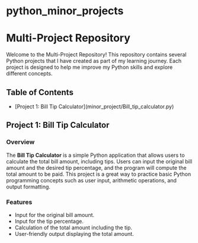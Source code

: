 # python_minor_projects

# Multi-Project Repository

Welcome to the Multi-Project Repository! This repository contains several Python projects that I have created as part of my learning journey. Each project is designed to help me improve my Python skills and explore different concepts.

## Table of Contents

- [Project 1: Bill Tip Calculator](<a>minor_project/Bill_tip_calculator.py<a>)

## Project 1: Bill Tip Calculator

### Overview
The **Bill Tip Calculator** is a simple Python application that allows users to calculate the total bill amount, including tips. Users can input the original bill amount and the desired tip percentage, and the program will compute the total amount to be paid. This project is a great way to practice basic Python programming concepts such as user input, arithmetic operations, and output formatting.

### Features
- Input for the original bill amount.
- Input for the tip percentage.
- Calculation of the total amount including the tip.
- User-friendly output displaying the total amount.
